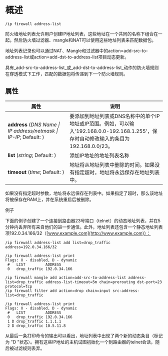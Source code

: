 # 概述

`/ip firewall address-list`

防火墙地址列表允许用户创建IP地址列表，这些地址在一个共同的名称下组合在一起。然后防火墙过滤器、mangle和NAT可以使用这些地址列表来匹配数据包。

地址列表记录也可以通过NAT、Mangle和过滤器中的action=add-src-to-address-list或action=add-dst-to-address-list项目动态更新。

具有_add-src-to-address-list_或_add-dst-to-address-list_动作的防火墙规则在穿透模式下工作，匹配的数据包将传递到下一个防火墙规则。

## 属性

| 属性                                                                        | 说明                                                                                                                                   |
| --------------------------------------------------------------------------- | -------------------------------------------------------------------------------------------------------------------------------------- |
| **address** (_DNS Name          \| IP address/netmask \| IP-IP_; Default: ) | 要添加到地址列表或DNS名称中的单个IP地址或IP范围。例如，可以输入'192.168.0.0-192.168.1.255'，保存时自动修改输入的条目为192.168.0.0/23。 |
| **list** (_string_; Default: )                                              | 添加IP地址的地址列表名称                                                                                                               |
| **timeout** (_time_; Default: )                                             | 地址将从地址列表中删除的时间。如果没有指定超时，地址将永远保存在地址列表中。                                                           |

如果没有指定超时参数，地址将永远保存在列表中。如果指定了超时，那么该地址将被保存在RAM上，并在系统重启后被删除。

例子

下面的例子创建了一个连接到路由器23号端口（telnet）的动态地址列表，并在5分钟内丢弃所有来自他们的进一步通信。此外，地址列表还包含一个静态地址列表项192.0.34.166/32（[www.example.com](http://www.example.com)）：

`/ip firewall address-list add list=drop_traffic address=192.0.34.166/32`

```shell
/ip firewall address-list print
Flags: X - disabled, D - dynamic
 #   LIST         ADDRESS
 0   drop_traffic 192.0.34.166
```

```shell
/ip firewall mangle add action=add-src-to-address-list address-list=drop_traffic address-list-timeout=5m chain=prerouting dst-port=23 protocol=tcp
/ip firewall filter add action=drop chain=input src-address-list=drop_traffic
```

```shell
/ip firewall address-list print
Flags: X - disabled, D - dynamic
 #   LIST         ADDRESS
 0   drop_traffic 192.0.34.166
 1 D drop_traffic 1.1.1.1
 2 D drop_traffic 10.5.11.8
```

从最后一条打印命令的输出可以看出，地址列表中出现了两个新的动态条目（标记为 "D "状态）。拥有这些IP地址的主机试图初始化一个到路由器的telnet会话，随后被过滤规则丢弃。
